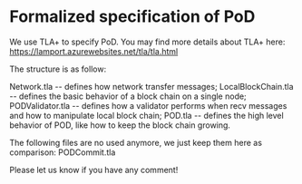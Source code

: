 # Formalized specification of PoD

We use TLA+ to specify PoD. You may find more details about TLA+ here: https://lamport.azurewebsites.net/tla/tla.html


The structure is as follow:

Network.tla -- defines how network transfer messages;
LocalBlockChain.tla -- defines the basic behavior of a block chain on a single
node;
PODValidator.tla -- defines how a validator performs when recv messages and how
to manipulate local block chain;
POD.tla -- defines the high level behavior of POD, like how to keep the block
chain growing.

The following files are no used anymore, we just keep them here as comparison:
PODCommit.tla

Please let us know if you have any comment!

